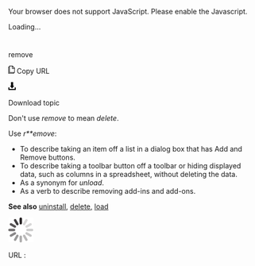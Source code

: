 Your browser does not support JavaScript. Please enable the Javascript.

Loading...

# 

remove

![Copy URL](media/remove/Copy.png)
Copy URL

![Download](media/remove/Download.png)

Download topic

Don't use *remove* to mean *delete*. 

Use *r**emove*:

  - To describe taking an item off a list in a dialog box that has Add and Remove buttons. 
  - To
    describe taking a toolbar button off a toolbar or hiding displayed
    data, such as columns in a spreadsheet, without deleting the
    data. 
  - As a synonym for *unload*. 
  - As a verb to describe removing add-ins and add-ons. 

**See also**  [uninstall](https://worldready.cloudapp.net/Styleguide/Read?id=2700&topicid=33611), [delete](https://worldready.cloudapp.net/Styleguide/Read?id=2700&topicid=33613)[,](https://worldready.cloudapp.net/Styleguide/Read?id=2700&topicid=33613) [load](https://worldready.cloudapp.net/Styleguide/Read?id=2700&topicid=33614)

![In progress](media/remove/activity-large.gif)

URL :

